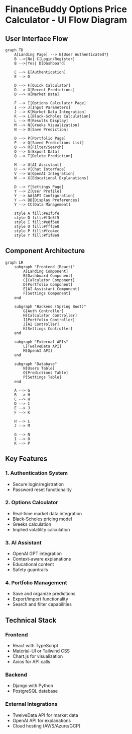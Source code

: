 # FinanceBuddy Options Price Calculator - UI Flow Diagram

## User Interface Flow

```mermaid
graph TD
    A[Landing Page] --> B{User Authenticated?}
    B -->|No| C[Login/Register]
    B -->|Yes| D[Dashboard]

    C --> E[Authentication]
    E --> D

    D --> F[Quick Calculator]
    D --> G[Recent Predictions]
    D --> H[Market Data]

    F --> I[Options Calculator Page]
    I --> J[Input Parameters]
    J --> K[Market Data Integration]
    K --> L[Black-Scholes Calculation]
    L --> M[Results Display]
    M --> N[Greeks Visualization]
    N --> O[Save Prediction]

    O --> P[Portfolio Page]
    P --> Q[Saved Predictions List]
    Q --> R[Filter/Search]
    Q --> S[Export Data]
    Q --> T[Delete Prediction]

    M --> U[AI Assistant]
    U --> V[Chat Interface]
    V --> W[OpenAI Integration]
    W --> X[Educational Explanations]

    D --> Y[Settings Page]
    Y --> Z[User Profile]
    Y --> AA[API Configuration]
    Y --> BB[Display Preferences]
    Y --> CC[Data Management]

    style A fill:#e1f5fe
    style D fill:#f3e5f5
    style I fill:#e8f5e8
    style U fill:#fff3e0
    style P fill:#fce4ec
    style Y fill:#f1f8e9
```

## Component Architecture

```mermaid
graph LR
    subgraph "Frontend (React)"
        A[Landing Component]
        B[Dashboard Component]
        C[Calculator Component]
        D[Portfolio Component]
        E[AI Assistant Component]
        F[Settings Component]
    end

    subgraph "Backend (Spring Boot)"
        G[Auth Controller]
        H[Calculator Controller]
        I[Portfolio Controller]
        J[AI Controller]
        K[Settings Controller]
    end

    subgraph "External APIs"
        L[TwelveData API]
        M[OpenAI API]
    end

    subgraph "Database"
        N[Users Table]
        O[Predictions Table]
        P[Settings Table]
    end

    A --> G
    B --> H
    C --> H
    D --> I
    E --> J
    F --> K

    H --> L
    J --> M

    G --> N
    I --> O
    K --> P
```

## Key Features

### 1. **Authentication System**
- Secure login/registration
- Password reset functionality

### 2. **Options Calculator**
- Real-time market data integration
- Black-Scholes pricing model
- Greeks calculation
- Implied volatility calculation

### 3. **AI Assistant**
- OpenAI GPT integration
- Context-aware explanations
- Educational content
- Safety guardrails

### 4. **Portfolio Management**
- Save and organize predictions
- Export/import functionality
- Search and filter capabilities

## Technical Stack

### Frontend
- React with TypeScript
- Material-UI or Tailwind CSS
- Chart.js for visualization
- Axios for API calls

### Backend
- Django with Python
- PostgreSQL database

### External Integrations
- TwelveData API for market data
- OpenAI API for explanations
- Cloud hosting (AWS/Azure/GCP)

